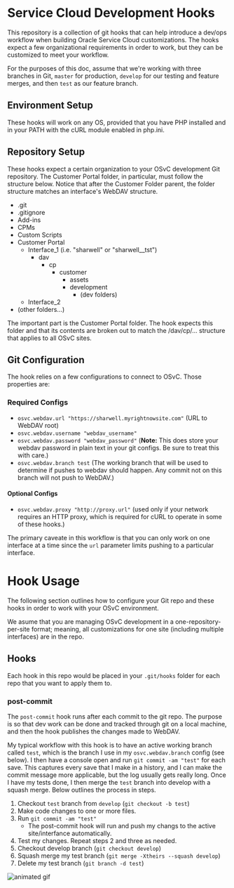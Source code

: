 Service Cloud Development Hooks
===============================
This repository is a collection of git hooks that can help introduce a dev/ops workflow when building Oracle Service Cloud customizations.  The hooks expect a few organizational requirements in order to work, but they can be customized to meet your workflow.

For the purposes of this doc, assume that we're working with three branches in Git, `master` for production, `develop` for our testing and feature merges, and then `test` as our feature branch.

## Environment Setup

These hooks will work on any OS, provided that you have PHP installed and in your PATH with the cURL module enabled in php.ini.

## Repository Setup

These hooks expect a certain organization to your OSvC development Git repository.  The Customer Portal folder, in particular, must follow the structure below.  Notice that after the Customer Folder parent, the folder structure matches an interface's WebDAV structure.

* .git
* .gitignore
* Add-ins
* CPMs
* Custom Scripts
* Customer Portal
    * Interface_1 (i.e. "sharwell" or "sharwell__tst")
        * dav
            * cp
                * customer
                    * assets
                    * development
                        * (dev folders)
    * Interface_2
* (other folders...)

The important part is the Customer Portal folder.  The hook expects this folder and that its contents are broken out to match the /dav/cp/... structure that applies to all OSvC sites.

## Git Configuration

The hook relies on a few configurations to connect to OSvC.  Those properties are:

### Required Configs

* `osvc.webdav.url "https://sharwell.myrightnowsite.com"` (URL to WebDAV root)
* `osvc.webdav.username "webdav_username"`
* `osvc.webdav.password "webdav_password"` (**Note:** This does store your webdav password in plain text in your git configs.  Be sure to treat this with care.)
* `osvc.webdav.branch test` (The working branch that will be used to determine if pushes to webdav should happen.  Any commit not on this branch will not push to WebDAV.)

#### Optional Configs

* `osvc.webdav.proxy "http://proxy.url"` (used only if your network requires an HTTP proxy, which is required for cURL to operate in some of these hooks.)

The primary caveate in this workflow is that you can only work on one interface at a time since the `url` parameter limits pushing to a particular interface.

# Hook Usage

The following section outlines how to configure your Git repo and these hooks in order to work with your OSvC environment.

We asume that you are managing OSvC development in a one-repository-per-site format; meaning, all customizations for one site (including multiple interfaces) are in the repo.

## Hooks

Each hook in this repo would be placed in your `.git/hooks` folder for each repo that you want to apply them to.

### post-commit

The `post-commit` hook runs after each commit to the git repo.  The purpose is so that dev work can be done and tracked through git on a local machine, and then the hook publishes the changes made to WebDAV.

My typical workflow with this hook is to have an active working branch called `test`, which is the branch I use in my `osvc.webdav.branch` config (see below).  I then have a console open and run `git commit -am "test"` for each save.  This captures every save that I make in a history, and I can make the commit message more applicable, but the log usually gets really long.  Once I have my tests done, I then merge the `test` branch into develop with a squash merge.  Below outlines the process in steps.

1. Checkout `test` branch from `develop` (`git checkout -b test`)
2. Make code changes to one or more files.
3. Run `git commit -am "test"`
    * The post-commit hook will run and push my changs to the active site/interfance automatically.
4. Test my changes.  Repeat steps 2 and three as needed.
5. Checkout develop branch (`git checkout develop`)
6. Squash merge my test branch (`git merge -Xtheirs --squash develop`)
7. Delete my test branch (`git branch -d test`)

![animated gif](http://i.imgur.com/1v6KWD1.gifv)
